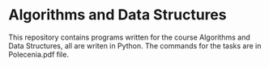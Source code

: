 # Algorithms and Data Structures
This repository contains programs written for the course Algorithms and Data Structures, all are writen in Python. The commands for the tasks are in Polecenia.pdf file.
